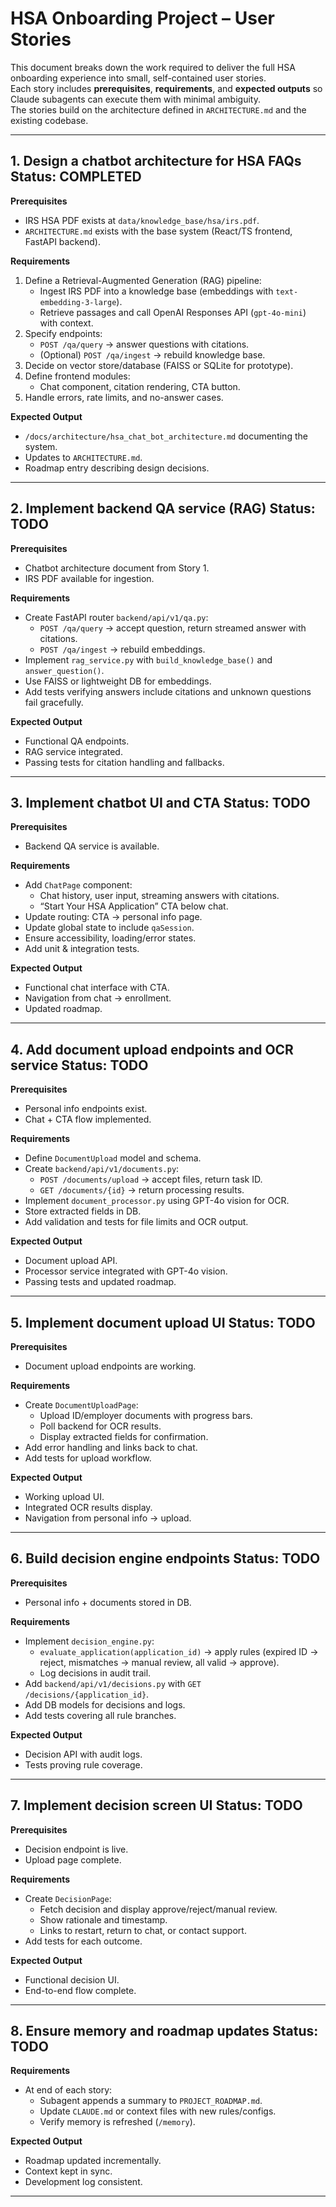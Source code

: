 # HSA Onboarding Project – User Stories

This document breaks down the work required to deliver the full HSA onboarding experience into small, self-contained user stories.  
Each story includes **prerequisites**, **requirements**, and **expected outputs** so Claude subagents can execute them with minimal ambiguity.  
The stories build on the architecture defined in `ARCHITECTURE.md` and the existing codebase.

---

## 1. Design a chatbot architecture for HSA FAQs  **Status:** COMPLETED

**Prerequisites**
- IRS HSA PDF exists at `data/knowledge_base/hsa/irs.pdf`.
- `ARCHITECTURE.md` exists with the base system (React/TS frontend, FastAPI backend).

**Requirements**
1. Define a Retrieval-Augmented Generation (RAG) pipeline:
    - Ingest IRS PDF into a knowledge base (embeddings with `text-embedding-3-large`).
    - Retrieve passages and call OpenAI Responses API (`gpt-4o-mini`) with context.
2. Specify endpoints:
    - `POST /qa/query` → answer questions with citations.
    - (Optional) `POST /qa/ingest` → rebuild knowledge base.
3. Decide on vector store/database (FAISS or SQLite for prototype).
4. Define frontend modules:
    - Chat component, citation rendering, CTA button.
5. Handle errors, rate limits, and no-answer cases.

**Expected Output**
- `/docs/architecture/hsa_chat_bot_architecture.md` documenting the system.
- Updates to `ARCHITECTURE.md`.
- Roadmap entry describing design decisions.

---

## 2. Implement backend QA service (RAG) **Status:** TODO

**Prerequisites**
- Chatbot architecture document from Story 1.
- IRS PDF available for ingestion.

**Requirements**
- Create FastAPI router `backend/api/v1/qa.py`:
    - `POST /qa/query` → accept question, return streamed answer with citations.
    - `POST /qa/ingest` → rebuild embeddings.
- Implement `rag_service.py` with `build_knowledge_base()` and `answer_question()`.
- Use FAISS or lightweight DB for embeddings.
- Add tests verifying answers include citations and unknown questions fail gracefully.

**Expected Output**
- Functional QA endpoints.
- RAG service integrated.
- Passing tests for citation handling and fallbacks.

---

## 3. Implement chatbot UI and CTA **Status:** TODO

**Prerequisites**
- Backend QA service is available.

**Requirements**
- Add `ChatPage` component:
    - Chat history, user input, streaming answers with citations.
    - “Start Your HSA Application” CTA below chat.
- Update routing: CTA → personal info page.
- Update global state to include `qaSession`.
- Ensure accessibility, loading/error states.
- Add unit & integration tests.

**Expected Output**
- Functional chat interface with CTA.
- Navigation from chat → enrollment.
- Updated roadmap.

---

## 4. Add document upload endpoints and OCR service **Status:** TODO

**Prerequisites**
- Personal info endpoints exist.
- Chat + CTA flow implemented.

**Requirements**
- Define `DocumentUpload` model and schema.
- Create `backend/api/v1/documents.py`:
    - `POST /documents/upload` → accept files, return task ID.
    - `GET /documents/{id}` → return processing results.
- Implement `document_processor.py` using GPT-4o vision for OCR.
- Store extracted fields in DB.
- Add validation and tests for file limits and OCR output.

**Expected Output**
- Document upload API.
- Processor service integrated with GPT-4o vision.
- Passing tests and updated roadmap.

---

## 5. Implement document upload UI **Status:** TODO

**Prerequisites**
- Document upload endpoints are working.

**Requirements**
- Create `DocumentUploadPage`:
    - Upload ID/employer documents with progress bars.
    - Poll backend for OCR results.
    - Display extracted fields for confirmation.
- Add error handling and links back to chat.
- Add tests for upload workflow.

**Expected Output**
- Working upload UI.
- Integrated OCR results display.
- Navigation from personal info → upload.

---

## 6. Build decision engine endpoints **Status:** TODO

**Prerequisites**
- Personal info + documents stored in DB.

**Requirements**
- Implement `decision_engine.py`:
    - `evaluate_application(application_id)` → apply rules (expired ID → reject, mismatches → manual review, all valid → approve).
    - Log decisions in audit trail.
- Add `backend/api/v1/decisions.py` with `GET /decisions/{application_id}`.
- Add DB models for decisions and logs.
- Add tests covering all rule branches.

**Expected Output**
- Decision API with audit logs.
- Tests proving rule coverage.

---

## 7. Implement decision screen UI **Status:** TODO

**Prerequisites**
- Decision endpoint is live.
- Upload page complete.

**Requirements**
- Create `DecisionPage`:
    - Fetch decision and display approve/reject/manual review.
    - Show rationale and timestamp.
    - Links to restart, return to chat, or contact support.
- Add tests for each outcome.

**Expected Output**
- Functional decision UI.
- End-to-end flow complete.

---

## 8. Ensure memory and roadmap updates **Status:** TODO

**Requirements**
- At end of each story:
    - Subagent appends a summary to `PROJECT_ROADMAP.md`.
    - Update `CLAUDE.md` or context files with new rules/configs.
    - Verify memory is refreshed (`/memory`).

**Expected Output**
- Roadmap updated incrementally.
- Context kept in sync.
- Development log consistent.

---
